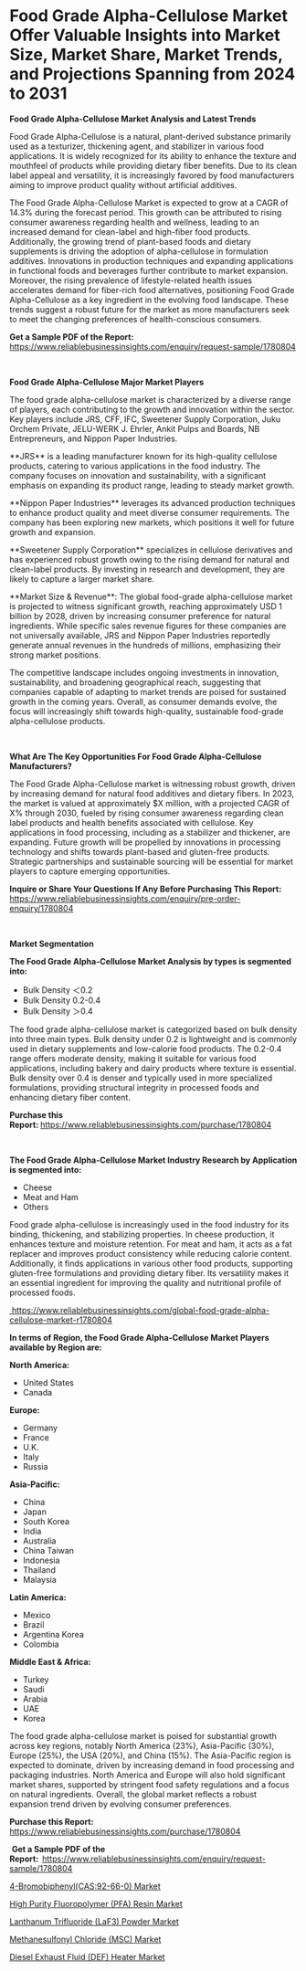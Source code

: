<p><h1>Food Grade Alpha-Cellulose Market Offer Valuable Insights into Market Size, Market Share, Market Trends, and Projections Spanning from 2024 to 2031</h1></p><p><strong>Food Grade Alpha-Cellulose Market Analysis and Latest Trends</strong></p>
<p><p>Food Grade Alpha-Cellulose is a natural, plant-derived substance primarily used as a texturizer, thickening agent, and stabilizer in various food applications. It is widely recognized for its ability to enhance the texture and mouthfeel of products while providing dietary fiber benefits. Due to its clean label appeal and versatility, it is increasingly favored by food manufacturers aiming to improve product quality without artificial additives.</p><p>The Food Grade Alpha-Cellulose Market is expected to grow at a CAGR of 14.3% during the forecast period. This growth can be attributed to rising consumer awareness regarding health and wellness, leading to an increased demand for clean-label and high-fiber food products. Additionally, the growing trend of plant-based foods and dietary supplements is driving the adoption of alpha-cellulose in formulation additives. Innovations in production techniques and expanding applications in functional foods and beverages further contribute to market expansion. Moreover, the rising prevalence of lifestyle-related health issues accelerates demand for fiber-rich food alternatives, positioning Food Grade Alpha-Cellulose as a key ingredient in the evolving food landscape. These trends suggest a robust future for the market as more manufacturers seek to meet the changing preferences of health-conscious consumers.</p></p>
<p><strong>Get a Sample PDF of the Report:&nbsp;</strong> <a href="https://www.reliablebusinessinsights.com/enquiry/request-sample/1780804?utm_campaign=1571&utm_medium=2&utm_source=Github&utm_content=ia&utm_term=13102024&utm_id=food-grade-alpha-cellulose">https://www.reliablebusinessinsights.com/enquiry/request-sample/1780804</a></p>
<p>&nbsp;</p>
<p><strong>Food Grade Alpha-Cellulose Major Market Players</strong></p>
<p><p>The food grade alpha-cellulose market is characterized by a diverse range of players, each contributing to the growth and innovation within the sector. Key players include JRS, CFF, IFC, Sweetener Supply Corporation, Juku Orchem Private, JELU-WERK J. Ehrler, Ankit Pulps and Boards, NB Entrepreneurs, and Nippon Paper Industries.</p><p>**JRS** is a leading manufacturer known for its high-quality cellulose products, catering to various applications in the food industry. The company focuses on innovation and sustainability, with a significant emphasis on expanding its product range, leading to steady market growth. </p><p>**Nippon Paper Industries** leverages its advanced production techniques to enhance product quality and meet diverse consumer requirements. The company has been exploring new markets, which positions it well for future growth and expansion.</p><p>**Sweetener Supply Corporation** specializes in cellulose derivatives and has experienced robust growth owing to the rising demand for natural and clean-label products. By investing in research and development, they are likely to capture a larger market share.</p><p>**Market Size & Revenue**: The global food-grade alpha-cellulose market is projected to witness significant growth, reaching approximately USD 1 billion by 2028, driven by increasing consumer preference for natural ingredients. While specific sales revenue figures for these companies are not universally available, JRS and Nippon Paper Industries reportedly generate annual revenues in the hundreds of millions, emphasizing their strong market positions.</p><p>The competitive landscape includes ongoing investments in innovation, sustainability, and broadening geographical reach, suggesting that companies capable of adapting to market trends are poised for sustained growth in the coming years. Overall, as consumer demands evolve, the focus will increasingly shift towards high-quality, sustainable food-grade alpha-cellulose products.</p></p>
<p>&nbsp;</p>
<p><strong>What Are The Key Opportunities For Food Grade Alpha-Cellulose Manufacturers?</strong></p>
<p><p>The Food Grade Alpha-Cellulose market is witnessing robust growth, driven by increasing demand for natural food additives and dietary fibers. In 2023, the market is valued at approximately $X million, with a projected CAGR of X% through 2030, fueled by rising consumer awareness regarding clean label products and health benefits associated with cellulose. Key applications in food processing, including as a stabilizer and thickener, are expanding. Future growth will be propelled by innovations in processing technology and shifts towards plant-based and gluten-free products. Strategic partnerships and sustainable sourcing will be essential for market players to capture emerging opportunities.</p></p>
<p><strong>Inquire or Share Your Questions If Any Before Purchasing This Report:</strong> <a href="https://www.reliablebusinessinsights.com/enquiry/pre-order-enquiry/1780804?utm_campaign=1571&utm_medium=2&utm_source=Github&utm_content=ia&utm_term=13102024&utm_id=food-grade-alpha-cellulose">https://www.reliablebusinessinsights.com/enquiry/pre-order-enquiry/1780804</a></p>
<p>&nbsp;</p>
<p><strong>Market Segmentation</strong></p>
<p><strong>The Food Grade Alpha-Cellulose Market Analysis by types is segmented into:</strong></p>
<p><ul><li>Bulk Density ＜0.2</li><li>Bulk Density 0.2-0.4</li><li>Bulk Density ＞0.4</li></ul></p>
<p><p>The food grade alpha-cellulose market is categorized based on bulk density into three main types. Bulk density under 0.2 is lightweight and is commonly used in dietary supplements and low-calorie food products. The 0.2-0.4 range offers moderate density, making it suitable for various food applications, including bakery and dairy products where texture is essential. Bulk density over 0.4 is denser and typically used in more specialized formulations, providing structural integrity in processed foods and enhancing dietary fiber content.</p></p>
<p><strong>Purchase this Report:&nbsp;</strong><a href="https://www.reliablebusinessinsights.com/purchase/1780804?utm_campaign=1571&utm_medium=2&utm_source=Github&utm_content=ia&utm_term=13102024&utm_id=food-grade-alpha-cellulose">https://www.reliablebusinessinsights.com/purchase/1780804</a></p>
<p>&nbsp;</p>
<p><strong>The Food Grade Alpha-Cellulose Market Industry Research by Application is segmented into:</strong></p>
<p><ul><li>Cheese</li><li>Meat and Ham</li><li>Others</li></ul></p>
<p><p>Food grade alpha-cellulose is increasingly used in the food industry for its binding, thickening, and stabilizing properties. In cheese production, it enhances texture and moisture retention. For meat and ham, it acts as a fat replacer and improves product consistency while reducing calorie content. Additionally, it finds applications in various other food products, supporting gluten-free formulations and providing dietary fiber. Its versatility makes it an essential ingredient for improving the quality and nutritional profile of processed foods.</p></p>
<p><a href="https://www.reliablebusinessinsights.com/global-food-grade-alpha-cellulose-market-r1780804?utm_campaign=1571&utm_medium=2&utm_source=Github&utm_content=ia&utm_term=13102024&utm_id=food-grade-alpha-cellulose">&nbsp;https://www.reliablebusinessinsights.com/global-food-grade-alpha-cellulose-market-r1780804</a></p>
<p><strong>In terms of Region, the Food Grade Alpha-Cellulose Market Players available by Region are:</strong></p>
<p>
    <p> <strong> North America: </strong>
        <ul>
            <li>United States</li>
            <li>Canada</li>
        </ul>
        </p> 
    <p> <strong> Europe: </strong>
        <ul>
            <li>Germany</li>
            <li>France</li>
            <li>U.K.</li>
            <li>Italy</li>
            <li>Russia</li>
        </ul>
        </p> 
    <p> <strong> Asia-Pacific: </strong>
        <ul>
            <li>China</li>
            <li>Japan</li>
            <li>South Korea</li>
            <li>India</li>
            <li>Australia</li>
            <li>China Taiwan</li>
            <li>Indonesia</li>
            <li>Thailand</li>
            <li>Malaysia</li>
        </ul>
        </p> 
    <p> <strong> Latin America: </strong>
        <ul>
            <li>Mexico</li>
            <li>Brazil</li>
            <li>Argentina Korea</li>
            <li>Colombia</li>
        </ul>
        </p> 
    <p> <strong> Middle East & Africa: </strong>
        <ul>
            <li>Turkey</li>
            <li>Saudi</li>
            <li>Arabia</li>
            <li>UAE</li>
            <li>Korea</li>
        </ul>
    </p>
    </p>
<p><p>The food grade alpha-cellulose market is poised for substantial growth across key regions, notably North America (23%), Asia-Pacific (30%), Europe (25%), the USA (20%), and China (15%). The Asia-Pacific region is expected to dominate, driven by increasing demand in food processing and packaging industries. North America and Europe will also hold significant market shares, supported by stringent food safety regulations and a focus on natural ingredients. Overall, the global market reflects a robust expansion trend driven by evolving consumer preferences.</p></p>
<p><strong>Purchase this Report: </strong><a href="https://www.reliablebusinessinsights.com/purchase/1780804?utm_campaign=1571&utm_medium=2&utm_source=Github&utm_content=ia&utm_term=13102024&utm_id=food-grade-alpha-cellulose">https://www.reliablebusinessinsights.com/purchase/1780804</a></p>
<p>&nbsp;<strong>Get a Sample PDF of the Report:&nbsp;&nbsp;</strong><a href="https://www.reliablebusinessinsights.com/enquiry/request-sample/1780804?utm_campaign=1571&utm_medium=2&utm_source=Github&utm_content=ia&utm_term=13102024&utm_id=food-grade-alpha-cellulose">https://www.reliablebusinessinsights.com/enquiry/request-sample/1780804</a></p>
<p><strong></strong></p>
<p><p><a href="https://www.linkedin.com/pulse/global-4-bromobiphenylcas92-66-0-market-landscape-future-trends-pgmtc?utm_campaign=1571&utm_medium=2&utm_source=Github&utm_content=ia&utm_term=13102024&utm_id=food-grade-alpha-cellulose">4-Bromobiphenyl(CAS:92-66-0) Market</a></p><p><a href="https://www.linkedin.com/pulse/high-purity-fluoropolymer-pfa-resin-market-size-growing-cagr-58-hddfc?utm_campaign=1571&utm_medium=2&utm_source=Github&utm_content=ia&utm_term=13102024&utm_id=food-grade-alpha-cellulose">High Purity Fluoropolymer (PFA) Resin Market</a></p><p><a href="https://www.linkedin.com/pulse/lanthanum-trifluoride-laf3-powder-market-global-regional-analysis-bqjac?utm_campaign=1571&utm_medium=2&utm_source=Github&utm_content=ia&utm_term=13102024&utm_id=food-grade-alpha-cellulose">Lanthanum Trifluoride (LaF3) Powder Market</a></p><p><a href="https://www.linkedin.com/pulse/methanesulfonyl-chloride-msc-market-forecast-global-trends-analysis-xgpic?utm_campaign=1571&utm_medium=2&utm_source=Github&utm_content=ia&utm_term=13102024&utm_id=food-grade-alpha-cellulose">Methanesulfonyl Chloride (MSC) Market</a></p><p><a href="https://www.linkedin.com/pulse/strategic-roadmap-global-diesel-exhaust-fluid-def-heater-market-tlofe?utm_campaign=1571&utm_medium=2&utm_source=Github&utm_content=ia&utm_term=13102024&utm_id=food-grade-alpha-cellulose">Diesel Exhaust Fluid (DEF) Heater Market</a></p></p>